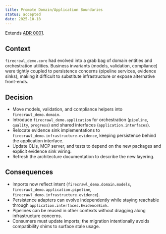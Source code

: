 ```yaml
---
title: Promote Domain/Application Boundaries
status: accepted
date: 2025-10-18
---
```


Extends [ADR 0001](0001-architecture-boundaries.md).

## Context

`firecrawl_demo.core` had evolved into a grab bag of domain entities and orchestration utilities. Business invariants (models, validation, compliance) were tightly coupled to persistence concerns (pipeline services, evidence sinks), making it difficult to substitute infrastructure or expose alternative front-ends.

## Decision

- Move models, validation, and compliance helpers into `firecrawl_demo.domain`.
- Introduce `firecrawl_demo.application` for orchestration (`pipeline`, `quality`, `progress`) and shared interfaces (`application.interfaces`).
- Relocate evidence sink implementations to `firecrawl_demo.infrastructure.evidence`, keeping persistence behind the application interface.
- Update CLIs, MCP server, and tests to depend on the new packages and explicit evidence sink wiring.
- Refresh the architecture documentation to describe the new layering.

## Consequences

- Imports now reflect intent (`firecrawl_demo.domain.models`, `firecrawl_demo.application.pipeline`, `firecrawl_demo.infrastructure.evidence`).
- Persistence adapters can evolve independently while staying reachable through `application.interfaces.EvidenceSink`.
- Pipelines can be reused in other contexts without dragging along infrastructure concerns.
- Consumers must update imports; the migration intentionally avoids compatibility shims to surface stale usage.
